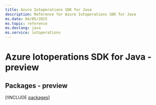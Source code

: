 ```yaml
---
title: Azure Iotoperations SDK for Java
description: Reference for Azure Iotoperations SDK for Java
ms.date: 04/05/2025
ms.topic: reference
ms.devlang: java
ms.service: iotoperations
---
```

# Azure Iotoperations SDK for Java - preview
## Packages - preview
[!INCLUDE [packages](iotoperations-index.md)]